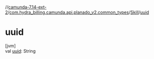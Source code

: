 //[camunda-7.14-ext-2](../../../index.md)/[com.hydra_billing.camunda.api.planado_v2.common_types](../index.md)/[Skill](index.md)/[uuid](uuid.md)

# uuid

[jvm]\
val [uuid](uuid.md): String

